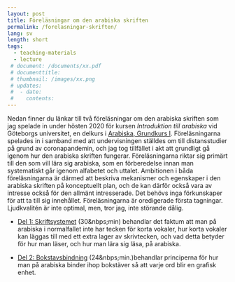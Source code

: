 ```yaml
---
layout: post
title: Föreläsningar om den arabiska skriften
permalink: /forelasningar-skriften/
lang: sv
length: short
tags:
  - teaching-materials
  - lecture
 # document: /documents/xx.pdf
 # documenttitle: 
 # thumbnail: /images/xx.png
 # updates: 
 #  - date:
 #    contents:
---
```


Nedan finner du länkar till två föreläsningar om den arabiska skriften som jag spelade in under hösten 2020 för kursen *Introduktion till arabiska* vid Göteborgs universitet, en delkurs i [Arabiska, Grundkurs&nbsp;I](https://utbildning.gu.se/kurser/kurs_information/?courseId=AR1100&subjectType=grundKurs). Föreläsningarna spelades in i samband med att undervisningen ställdes om till distansstudier på grund av coronapandemin, och jag tog tillfället i akt att grundligt gå igenom hur den arabiska skriften fungerar. Föreläsningarna riktar sig primärt till den som vill lära sig arabiska, som en förberedelse innan man systematiskt går igenom alfabetet och uttalet. Ambitionen i båda föreläsningarna är därmed att beskriva mekanismer och egenskaper i den arabiska skriften på konceptuellt plan, och de kan därför också vara av intresse också för den allmänt intresserade. Det behövs inga förkunskaper för att ta till sig innehållet. Föreläsningarna är oredigerade första tagningar. Ljudkvalitén är inte optimal, men, tror jag, inte störande dålig.

- [Del 1: Skriftsystemet](https://play.gu.se/media/Den+arabiska+skriften+1A+Skriftsystemet/0_sdj1f9c9) (30&nbps;min) behandlar det faktum att man på arabiska i normalfallet inte har tecken för korta vokaler, hur korta vokaler kan läggas till med ett extra lager av skrivtecken, och vad detta betyder för hur man läser, och hur man lära sig läsa, på arabiska.

- [Del 2: Bokstavsbindning](https://play.gu.se/media/Den+arabiska+skriften+2A+bokstavsbindning/0_qu29n48i) (24&nbps;min.)behandlar principerna för hur man på arabiska binder ihop bokstäver så att varje ord blir en grafisk enhet.

